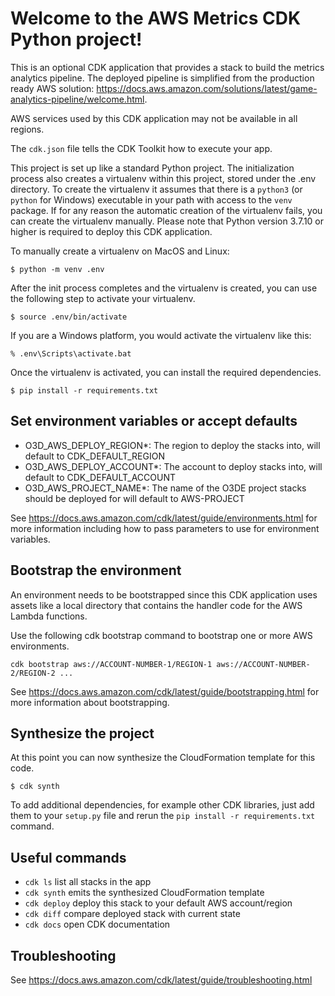 
# Welcome to the AWS Metrics CDK Python project!

This is an optional CDK application that provides a stack to build the metrics analytics pipeline. The deployed pipeline is simplified from the production ready AWS solution:
https://docs.aws.amazon.com/solutions/latest/game-analytics-pipeline/welcome.html.

AWS services used by this CDK application may not be available in all regions.

The `cdk.json` file tells the CDK Toolkit how to execute your app.

This project is set up like a standard Python project. The initialization
process also creates a virtualenv within this project, stored under the .env
directory.  To create the virtualenv it assumes that there is a `python3`
(or `python` for Windows) executable in your path with access to the `venv`
package. If for any reason the automatic creation of the virtualenv fails,
you can create the virtualenv manually. Please note that Python version 3.7.10 or higher is required to deploy this CDK application.

To manually create a virtualenv on MacOS and Linux:

```
$ python -m venv .env
```

After the init process completes and the virtualenv is created, you can use the following
step to activate your virtualenv.

```
$ source .env/bin/activate
```

If you are a Windows platform, you would activate the virtualenv like this:

```
% .env\Scripts\activate.bat
```

Once the virtualenv is activated, you can install the required dependencies.

```
$ pip install -r requirements.txt
```

## Set environment variables or accept defaults

* O3D_AWS_DEPLOY_REGION*: The region to deploy the stacks into, will default to CDK_DEFAULT_REGION
* O3D_AWS_DEPLOY_ACCOUNT*: The account to deploy stacks into, will default to CDK_DEFAULT_ACCOUNT
* O3D_AWS_PROJECT_NAME*: The name of the O3DE project stacks should be deployed for will default to AWS-PROJECT

See https://docs.aws.amazon.com/cdk/latest/guide/environments.html for more information including how to pass parameters
to use for environment variables.

## Bootstrap the environment
An environment needs to be bootstrapped since this CDK application uses assets like a local directory that contains the handler code for the AWS Lambda functions.

Use the following cdk bootstrap command to bootstrap one or more AWS environments.

```
cdk bootstrap aws://ACCOUNT-NUMBER-1/REGION-1 aws://ACCOUNT-NUMBER-2/REGION-2 ...
```

See https://docs.aws.amazon.com/cdk/latest/guide/bootstrapping.html for more information about bootstrapping.

## Synthesize the project
At this point you can now synthesize the CloudFormation template for this code.

```
$ cdk synth
```

To add additional dependencies, for example other CDK libraries, just add
them to your `setup.py` file and rerun the `pip install -r requirements.txt`
command.

## Useful commands

 * `cdk ls`          list all stacks in the app
 * `cdk synth`       emits the synthesized CloudFormation template
 * `cdk deploy`      deploy this stack to your default AWS account/region
 * `cdk diff`        compare deployed stack with current state
 * `cdk docs`        open CDK documentation
 
## Troubleshooting

See https://docs.aws.amazon.com/cdk/latest/guide/troubleshooting.html

